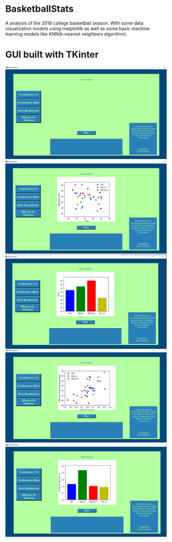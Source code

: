 # BasketballStats
A analysis of the 2018 college basketball season. With some data visualization models using matplotlib as well as some basic machine learning models like KNN(k-nearest neighbors algorithm).

# GUI built with TKinter
![Graph](1.png)<br />
![Graph](2.png)<br />
![Graph](3.png)<br />
![Graph](4.png)<br />
![Graph](5.png)<br />
